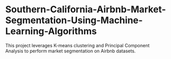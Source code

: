 # Southern-California-Airbnb-Market-Segmentation-Using-Machine-Learning-Algorithms
This project leverages K-means clustering and Principal Component Analysis to perform market segmentation on Airbnb datasets.

